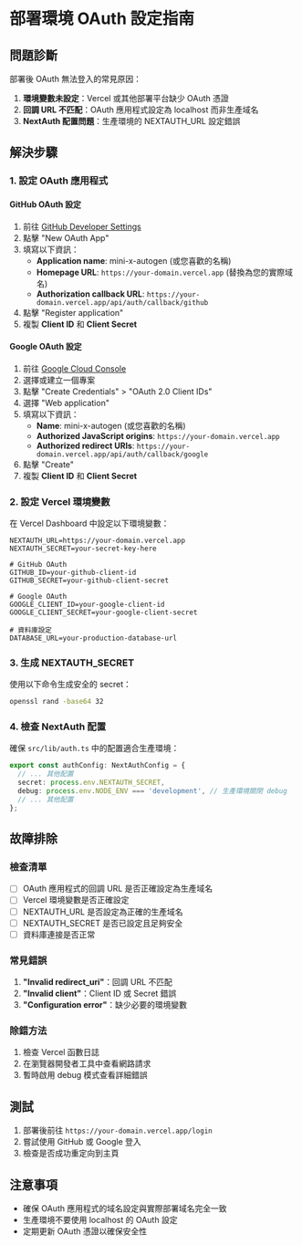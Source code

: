 # 部署環境 OAuth 設定指南

## 問題診斷

部署後 OAuth 無法登入的常見原因：

1. **環境變數未設定**：Vercel 或其他部署平台缺少 OAuth 憑證
2. **回調 URL 不匹配**：OAuth 應用程式設定為 localhost 而非生產域名
3. **NextAuth 配置問題**：生產環境的 NEXTAUTH_URL 設定錯誤

## 解決步驟

### 1. 設定 OAuth 應用程式

#### GitHub OAuth 設定
1. 前往 [GitHub Developer Settings](https://github.com/settings/applications/new)
2. 點擊 "New OAuth App"
3. 填寫以下資訊：
   - **Application name**: mini-x-autogen (或您喜歡的名稱)
   - **Homepage URL**: `https://your-domain.vercel.app` (替換為您的實際域名)
   - **Authorization callback URL**: `https://your-domain.vercel.app/api/auth/callback/github`
4. 點擊 "Register application"
5. 複製 **Client ID** 和 **Client Secret**

#### Google OAuth 設定
1. 前往 [Google Cloud Console](https://console.cloud.google.com/apis/credentials)
2. 選擇或建立一個專案
3. 點擊 "Create Credentials" > "OAuth 2.0 Client IDs"
4. 選擇 "Web application"
5. 填寫以下資訊：
   - **Name**: mini-x-autogen (或您喜歡的名稱)
   - **Authorized JavaScript origins**: `https://your-domain.vercel.app`
   - **Authorized redirect URIs**: `https://your-domain.vercel.app/api/auth/callback/google`
6. 點擊 "Create"
7. 複製 **Client ID** 和 **Client Secret**

### 2. 設定 Vercel 環境變數

在 Vercel Dashboard 中設定以下環境變數：

```env
NEXTAUTH_URL=https://your-domain.vercel.app
NEXTAUTH_SECRET=your-secret-key-here

# GitHub OAuth
GITHUB_ID=your-github-client-id
GITHUB_SECRET=your-github-client-secret

# Google OAuth
GOOGLE_CLIENT_ID=your-google-client-id
GOOGLE_CLIENT_SECRET=your-google-client-secret

# 資料庫設定
DATABASE_URL=your-production-database-url
```

### 3. 生成 NEXTAUTH_SECRET

使用以下命令生成安全的 secret：

```bash
openssl rand -base64 32
```

### 4. 檢查 NextAuth 配置

確保 `src/lib/auth.ts` 中的配置適合生產環境：

```typescript
export const authConfig: NextAuthConfig = {
  // ... 其他配置
  secret: process.env.NEXTAUTH_SECRET,
  debug: process.env.NODE_ENV === 'development', // 生產環境關閉 debug
  // ... 其他配置
};
```

## 故障排除

### 檢查清單
- [ ] OAuth 應用程式的回調 URL 是否正確設定為生產域名
- [ ] Vercel 環境變數是否正確設定
- [ ] NEXTAUTH_URL 是否設定為正確的生產域名
- [ ] NEXTAUTH_SECRET 是否已設定且足夠安全
- [ ] 資料庫連接是否正常

### 常見錯誤

1. **"Invalid redirect_uri"**：回調 URL 不匹配
2. **"Invalid client"**：Client ID 或 Secret 錯誤
3. **"Configuration error"**：缺少必要的環境變數

### 除錯方法

1. 檢查 Vercel 函數日誌
2. 在瀏覽器開發者工具中查看網路請求
3. 暫時啟用 debug 模式查看詳細錯誤

## 測試

1. 部署後前往 `https://your-domain.vercel.app/login`
2. 嘗試使用 GitHub 或 Google 登入
3. 檢查是否成功重定向到主頁

## 注意事項

- 確保 OAuth 應用程式的域名設定與實際部署域名完全一致
- 生產環境不要使用 localhost 的 OAuth 設定
- 定期更新 OAuth 憑證以確保安全性
